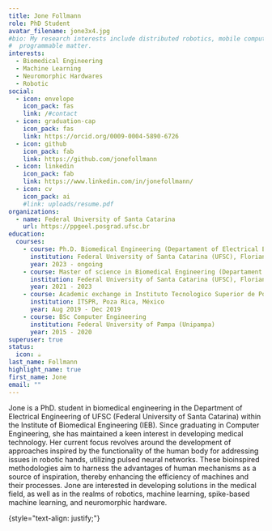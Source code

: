 ```yaml
---
title: Jone Follmann
role: PhD Student
avatar_filename: jone3x4.jpg
#bio: My research interests include distributed robotics, mobile computing and
#  programmable matter.
interests:
  - Biomedical Engineering
  - Machine Learning
  - Neuromorphic Hardwares
  - Robotic
social:
  - icon: envelope
    icon_pack: fas
    link: /#contact
  - icon: graduation-cap
    icon_pack: fas
    link: https://orcid.org/0009-0004-5890-6726
  - icon: github
    icon_pack: fab
    link: https://github.com/jonefollmann
  - icon: linkedin
    icon_pack: fab
    link: https://www.linkedin.com/in/jonefollmann/
  - icon: cv
    icon_pack: ai
    #link: uploads/resume.pdf
organizations:
  - name: Federal University of Santa Catarina
    url: https://ppgeel.posgrad.ufsc.br
education:
  courses:
    - course: Ph.D. Biomedical Engineering (Departament of Electrical Engineering)
      institution: Federal University of Santa Catarina (UFSC), Florianópolis, Brazil
      year: 2023 - ongoing
    - course: Master of science in Biomedical Engineering (Departament of Electrical Engineering) 
      institution: Federal University of Santa Catarina (UFSC), Florianópolis, Brazil
      year: 2021 - 2023
    - course: Academic exchange in Instituto Tecnologico Superior de Poza Rica (ITSPR)
      institution: ITSPR, Poza Rica, México
      year: Aug 2019 - Dec 2019
    - course: BSc Computer Engineering
      institution: Federal University of Pampa (Unipampa)
      year: 2015 - 2020
superuser: true
status:
  icon: ☕️
last_name: Follmann
highlight_name: true
first_name: Jone
email: ""
---
```


Jone is a PhD. student in biomedical engineering in the Department of Electrical Engineering of UFSC (Federal University of Santa Catarina) within the Institute of Biomedical Engineering (IEB). Since graduating in Computer Engineering, she has maintained a keen interest in developing medical technology. Her current focus revolves around the development of approaches inspired by the functionality of the human body for addressing issues in robotic hands, utilizing pulsed neural networks. These bioinspired methodologies aim to harness the advantages of human mechanisms as a source of inspiration, thereby enhancing the efficiency of machines and their processes. Jone are interested in developing solutions in the medical field, as well as in the realms of robotics, machine learning, spike-based machine learning, and neuromorphic hardware.

{style="text-align: justify;"}
